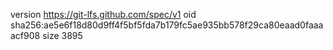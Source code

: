 version https://git-lfs.github.com/spec/v1
oid sha256:ae5e6f18d80d9ff4f5bf5fda7b179fc5ae935bb578f29ca80eaad0faaaacf908
size 3895
